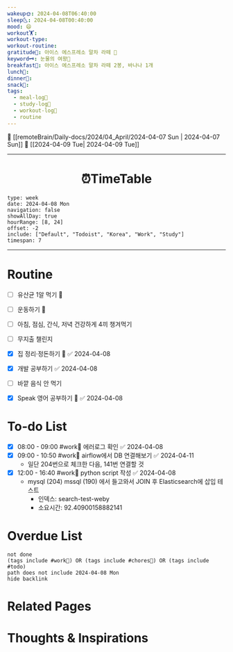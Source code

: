 ```yaml
---
wakeup🌞: 2024-04-08T06:40:00
sleep🌜: 2024-04-08T00:40:00
mood: 😄
workout🏋️: 
workout-type: 
workout-routine: 
gratitude🙏: 아이스 에스프레소 말차 라떼 🧊
keyword🗝️: 눈물의 여왕👑
breakfast🍳: 아이스 에스프레소 말차 라떼 2봉, 바나나 1개
lunch🍚: 
dinner🥗: 
snack🍬: 
tags:
  - meal-log📝
  - study-log📓
  - workout-log💪
  - routine
---
```


🔺 [[remoteBrain/Daily-docs/2024/04_April/2024-04-07 Sun | 2024-04-07 Sun]]
🔻 [[2024-04-09 Tue| 2024-04-09 Tue]]
___
<h1> <center>⏰TimeTable </center> </h1>

```gEvent
type: week
date: 2024-04-08 Mon
navigation: false
showAllDay: true
hourRange: [8, 24]
offset: -2
include: ["Default", "Todoist", "Korea", "Work", "Study"]
timespan: 7
```

--- 


# Routine 

- [ ] 유산균 1알 먹기 🔼 
- [ ] 운동하기 🔼
- [ ] 아침, 점심, 간식, 저녁 건강하게 4끼 챙겨먹기
- [ ] 무지출 챌린지 
- [x] 집 정리·정돈하기 🔼 ✅ 2024-04-08
- [x] 개발 공부하기 ✅ 2024-04-08
- [ ] 바깥 음식 안 먹기 
- [x] Speak 영어 공부하기 🔼 ✅ 2024-04-08


# To-do List

- [x] 08:00 - 09:00 #work💼 에러로그 확인 ✅ 2024-04-08
- [x] 09:00 - 10:50 #work💼 airflow에서 DB 연결해보기 ✅ 2024-04-11
	- 일단 204번으로 체크한 다음, 141번 연결할 것
- [x] 12:00 - 16:40 #work💼 python script 작성 ✅ 2024-04-08
	- mysql (204) mssql (190) 에서 들고와서 JOIN 후 Elasticsearch에 삽입 테스트
		- 인덱스: search-test-weby 
		- 소요시간: 92.40900158882141

# Overdue List
```tasks
not done
(tags include #work💼) OR (tags include #chores🧺) OR (tags include #todo)
path does not include 2024-04-08 Mon
hide backlink
```

# Related Pages



# Thoughts & Inspirations

